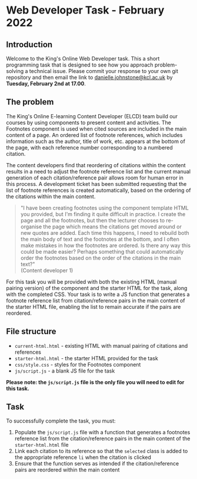 # Web Developer Task - February 2022

## Introduction

Welcome to the King's Online Web Developer task. This a short programming task that is designed to see how you approach problem-solving a technical issue. Please commit your response to your own git repository and then email the link to danielle.johnstone@kcl.ac.uk by **Tuesday, February 2nd at 17.00**.

## The problem

The King's Online E-learning Content Developer (ELCD) team build our courses by using components to present content and activities. The Footnotes component is used when cited sources are included in the main content of a page. An ordered list of footnote references, which includes information such as the author, title of work, etc.  appears at the bottom of the page, with each reference number corresponding to a numbered citation.

The content developers find that reordering of citations within the content results in a need to adjust the footnote reference list and the current manual generation of each citation/reference pair allows room for human error in this process. A development ticket has been submitted requesting that the list of footnote references is created automatically, based on the ordering of the citations within the main content.

>"I have been creating footnotes using the component template HTML you provided, but I'm finding it quite difficult in practice. I create the page and all the footnotes, but then the lecturer chooses to re-organise the page which means the citations get moved around or new quotes are added. Each time this happens, I need to rebuild both the main body of text and the footnotes at the bottom, and I often make mistakes in how the footnotes are ordered. Is there any way this could be made easier? Perhaps something that could automatically order the footnotes based on the order of the citations in the main text?"  
(Content developer 1)

For this task you will be provided with both the existing HTML (manual pairing version) of the component and the starter HTML for the task, along with the completed CSS. Your task is to write a JS function that generates a footnote reference list from citation/reference pairs in the main content of the starter HTML file, enabling the list to remain accurate if the pairs are reordered.

## File structure

- `current-html.html` - existing HTML with manual pairing of citations and references 
- `starter-html.html` - the starter HTML provided for the task
- `css/style.css` - styles for the Footnotes component
- `js/script.js` - a blank JS file for the task

**Please note: the `js/script.js` file is the only file you will need to edit for this task.**

## Task

To successfully complete the task, you must: 

1. Populate the `js/script.js` file with a function that generates a footnotes reference list from the citation/reference pairs in the main content of the `starter-html.html` file
2. Link each citation to its reference so that the `selected` class is added to the appropriate reference `li` when the citation is clicked
3. Ensure that the function serves as intended if the citation/reference pairs are reordered within the main content
